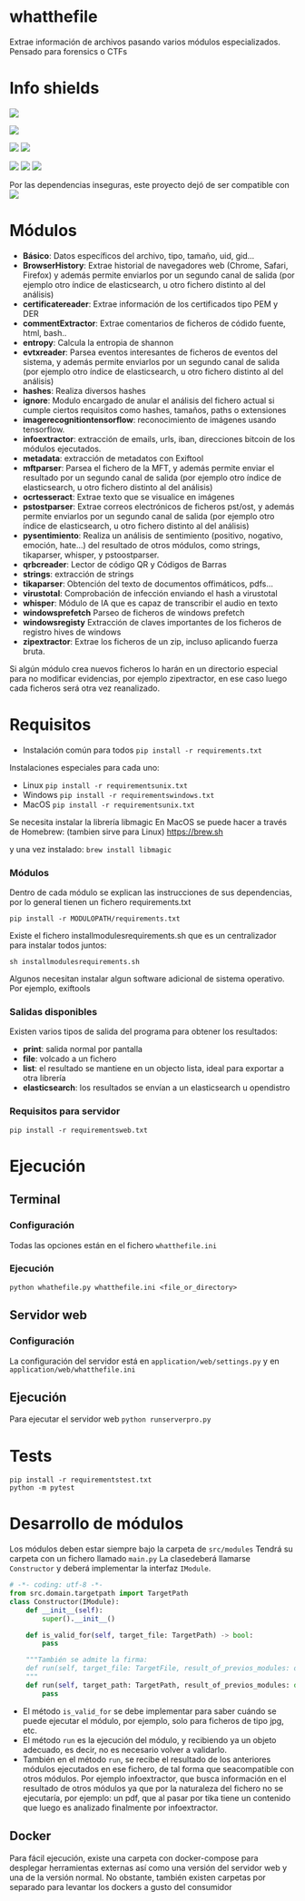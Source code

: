 # whatthefile

Extrae información de archivos pasando varios módulos especializados.
Pensado para forensics o CTFs

# Info shields

![](https://img.shields.io/github/issues-raw/borjapintos/whatthefile)

![](https://img.shields.io/github/last-commit/borjapintos/whatthefile)

![](https://img.shields.io/github/actions/workflow/status/borjapintos/whatthefile/master-workflow.yml)
![](https://img.shields.io/github/actions/workflow/status/borjapintos/whatthefile/docker-build-workflow.yml)


![](https://img.shields.io/badge/python-3.8-blue)
![](https://img.shields.io/badge/python-3.9-blue)
![](https://img.shields.io/badge/python-3.10-blue)

Por las dependencias inseguras, este proyecto dejó de ser compatible con ![](https://img.shields.io/badge/python-3.7-red)

# Módulos
- **Básico**: Datos específicos del archivo, tipo, tamaño, uid, gid...
- **BrowserHistory**: Extrae historial de navegadores web (Chrome, Safari, Firefox) y además permite enviarlos por un segundo canal de salida (por ejemplo otro índice de elasticsearch, u otro fichero distinto al del análisis) 
- **certificatereader**: Extrae información de los certificados tipo PEM y DER
- **commentExtractor**: Extrae comentarios de ficheros de códido fuente, html, bash..
- **entropy**: Calcula la entropia de shannon
- **evtxreader**: Parsea eventos interesantes de ficheros de eventos del sistema, y además permite enviarlos por un segundo canal de salida (por ejemplo otro índice de elasticsearch, u otro fichero distinto al del análisis) 
- **hashes**: Realiza diversos hashes
- **ignore**: Modulo encargado de anular el análisis del fichero actual si cumple ciertos requisitos como hashes, tamaños, paths o extensiones
- **imagerecognitiontensorflow**: reconocimiento de imágenes usando tensorflow.
- **infoextractor**: extracción de emails, urls, iban, direcciones bitcoin de los módulos ejecutados.
- **metadata**: extracción de metadatos con Exiftool
- **mftparser**: Parsea el fichero de la MFT, y además permite enviar el resultado por un segundo canal de salida (por ejemplo otro índice de elasticsearch, u otro fichero distinto al del análisis) 
- **ocrtesseract**: Extrae texto que se visualice en imágenes
- **pstostparser**: Extrae correos electrónicos de ficheros pst/ost, y además permite enviarlos por un segundo canal de salida (por ejemplo otro índice de elasticsearch, u otro fichero distinto al del análisis) 
- **pysentimiento**: Realiza un análisis de sentimiento (positivo, nogativo, emoción, hate...) del resultado de otros módulos, como strings, tikaparser, whisper, y pstoostparser.
- **qrbcreader**: Lector de código QR y Códigos de Barras
- **strings**: extracción de strings
- **tikaparser**: Obtención del texto de documentos offimáticos, pdfs...
- **virustotal**: Comprobación de infección enviando el hash a virustotal
- **whisper**: Módulo de IA que es capaz de transcribir el audio en texto
- **windowsprefetch** Parseo de ficheros de windows prefetch
- **windowsregisty** Extracción de claves importantes de los ficheros de registro hives de windows  
- **zipextractor**: Extrae los ficheros de un zip, incluso aplicando fuerza bruta.

Si algún módulo crea nuevos ficheros lo harán en un directorio especial para no modificar evidencias, por ejemplo zipextractor, en ese caso luego cada ficheros será otra vez reanalizado.


# Requisitos

- Instalación común para todos
`pip install -r requirements.txt`


Instalaciones especiales para cada uno:
- Linux
`pip install -r requirementsunix.txt`
- Windows
`pip install -r requirementswindows.txt`
- MacOS
`pip install -r requirementsunix.txt`

Se necesita instalar la librería libmagic
En MacOS se puede hacer a través de Homebrew: (tambien sirve para Linux)
https://brew.sh

y una vez instalado:
`brew install libmagic`

### Módulos
Dentro de cada módulo se explican las instrucciones de sus dependencias, por lo general tienen un fichero requirements.txt

`pip install -r MODULOPATH/requirements.txt`

Existe el fichero installmodulesrequirements.sh que es un centralizador para instalar todos juntos:

`sh installmodulesrequirements.sh`

Algunos necesitan instalar algun software adicional de sistema operativo. Por ejemplo, exiftools

### Salidas disponibles

Existen varios tipos de salida del programa para obtener los resultados:

- **print**: salida normal por pantalla
- **file**: volcado a un fichero
- **list**: el resultado se mantiene en un objecto lista, ideal para exportar a otra librería
- **elasticsearch**: los resultados se envían a un elasticsearch u opendistro

### Requisitos para servidor

`pip install -r requirementsweb.txt`

# Ejecución

## Terminal
### Configuración

Todas las opciones están en el fichero `whatthefile.ini`

### Ejecución
`python whathefile.py whatthefile.ini <file_or_directory>`

## Servidor web

### Configuración
La configuración del servidor está en `application/web/settings.py` y en 
`application/web/whatthefile.ini`

## Ejecución
Para ejecutar el servidor web
`python runserverpro.py`

# Tests

```
pip install -r requirementstest.txt
python -m pytest
```

# Desarrollo de módulos

Los módulos deben estar siempre bajo la carpeta de `src/modules`
Tendrá su carpeta con un fichero llamado `main.py`
La clasedeberá llamarse `Constructor` y deberá implementar la interfaz `IModule`.

```python
# -*- coding: utf-8 -*-
from src.domain.targetpath import TargetPath
class Constructor(IModule):
    def __init__(self):
        super().__init__()

    def is_valid_for(self, target_file: TargetPath) -> bool:
        pass

    """También se admite la firma: 
    def run(self, target_file: TargetFile, result_of_previos_modules: dict) -> dict:
    """
    def run(self, target_path: TargetPath, result_of_previos_modules: dict) -> dict:
        pass
```

- El método `is_valid_for` se debe implementar para saber cuándo se puede ejecutar el módulo, por ejemplo, solo para ficheros de tipo jpg, etc.
- El método `run` es la ejecución del módulo, y recibiendo ya un objeto adecuado, es decir, no es necesario volver a validarlo.
- También en el método `run`, se recibe el resultado de los anteriores módulos ejecutados en ese fichero, de tal forma que seacompatible con otros módulos. Por ejemplo infoextractor, que busca información en el resultado de otros módulos ya que por la naturaleza del fichero no se ejecutaría, por ejemplo: un pdf, que al pasar por tika tiene un contenido que luego es analizado finalmente por infoextractor.


## Docker
Para fácil ejecución, existe una carpeta con docker-compose para desplegar herramientas externas así como una versión del servidor web y una de la versión normal.
No obstante, también existen carpetas por separado para levantar los dockers a gusto del consumidor
